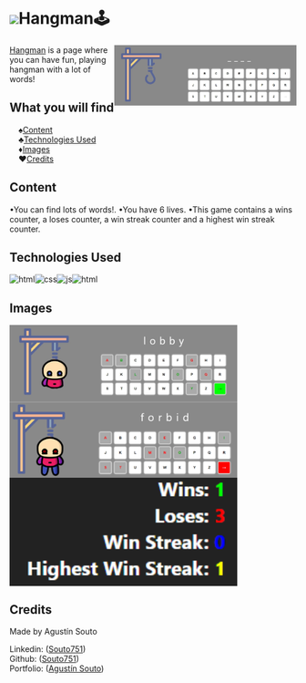 # <img src="https://icon-icons.com/icons2/7/PNG/64/khangman_hanged_820.png" height="50px" />Hangman:joystick:

<img src="https://github.com/Souto751/project-imgs/blob/main/hangmanrepo.jpg?raw=true" alt="html" width="320px" align="right" />
<a href="https://souto751.github.io/hangman/" target="_blank" rel="noreferrer">Hangman</a> is a page where you can have fun, playing hangman with a lot of words! <br />

## What you will find

&nbsp;&nbsp;&nbsp;&nbsp;♠<a href="#content">Content</a><br/>
&nbsp;&nbsp;&nbsp;&nbsp;♣<a href="#tech">Technologies Used</a><br/>
&nbsp;&nbsp;&nbsp;&nbsp;♦<a href="#images">Images</a><br/>
&nbsp;&nbsp;&nbsp;&nbsp;♥<a href="#credits">Credits</a><br/>

<div id="content"></div>

## Content

•You can find lots of words!.
•You have 6 lives.
•This game contains a wins counter, a loses counter, a win streak counter and a highest win streak counter.

<div id="tech"></div>

## Technologies Used

<img src="https://icon-icons.com/icons2/2107/PNG/32/file_type_html_icon_130541.png" alt="html" align="left" />
<img src="https://icon-icons.com/icons2/2107/PNG/32/file_type_css_icon_130661.png" alt="css" align="left" />
<img src="https://icon-icons.com/icons2/2108/PNG/32/javascript_icon_130900.png" alt="js" align="left" />
<img src="https://icon-icons.com/icons2/2415/PNG/32/react_original_logo_icon_146374.png" alt="html" align="left" /><br/>

<div id="images"></div>

## Images

<img id="one" src="https://github.com/Souto751/project-imgs/blob/main/hangmanrepowin.jpg?raw=true" alt="html" align="center" width="400px" />

<img id="two" src="https://github.com/Souto751/project-imgs/blob/main/hangmanrepolose.png?raw=true" alt="html" align="center" width="400px" />

<img id="memo" src="https://github.com/Souto751/project-imgs/blob/main/hangmanreposcore.png?raw=true" alt="html" align="center" width="400px" />

<div id="credits"></div>

## Credits

Made by Agustín Souto

Linkedin: (<a href="https://www.linkedin.com/in/souto751/">Souto751</a>)<br/>
Github: (<a href="https://github.com/Souto751">Souto751</a>)<br/>
Portfolio: (<a href="https://souto751.github.io/old-portfolio/">Agustín Souto</a>)<br/>
